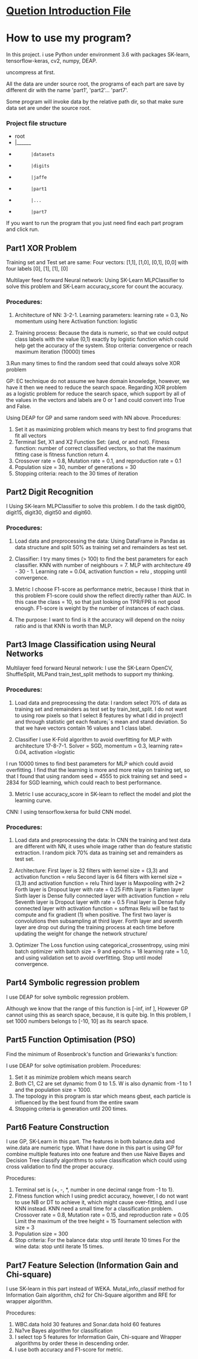 # [Quetion Introduction File](/project2.pdf)

# How to use my program?
In this project. i use Python under environment 3.6 with packages SK-learn, tensorflow-keras, cv2, numpy, DEAP.

uncompress at first.

All the data are under source root, the programs of each part are save by different dir with the name 'part1', 'part2'... 'part7'.

Some program will invoke data by the relative path dir, so that make sure data set are under the source root.

### Project file structure 

- root
- |______
-           |datasets
-           |digits
-           |jaffe
-           |part1
-           |...
-           |part7

If you want to run the program that you just need find each part program and click run.


## Part1  XOR Problem

Training set and Test set are same:
Four vectors: [1,1], [1,0], [0,1], [0,0] with four labels [0], [1], [1], [0]

Multilayer feed forward Neural network: 
Using SK-Learn MLPClassifier to solve this problem and SK-Learn accuracy_score for count the accuracy.
### Procedures:
1.	 Architecture of NN: 3-2-1. 
Learning parameters: learning rate = 0.3, No momentum using here
Activation function: logistic

2. 	Training process: 
Because the data is numeric, so that we could output class labels with the value (0,1) exactly by logistic function which could help get the accuracy of the system.
Stop criteria: convergence or reach maximum iteration (10000) times 

3.Run many times to find the random seed that could always solve XOR problem

GP:
EC technique do not assume we have domain knowledge, however, we have it then we need to reduce the search space. Regarding XOR problem as a logistic 
problem for reduce the search space, which support by all of the values in the vectors and labels are 0 or 1 and could convert into True and False. 

Using DEAP for GP and same random seed with NN above.
Procedures:
1.	Set it as maximizing problem which means try best to find programs that fit all vectors
2.	Terminal Set, X1 and X2
Function Set: {and, or and not}.
Fitness function: number of correct classified vectors, so that the maximum fitting case is fitness function return 4.
3.	Crossover rate = 0.8, Mutation rate = 0.1, and reproduction rate = 0.1
4.	Population size = 30, number of generations = 30
5.	Stopping criteria: reach to the 30 times of iteration

## Part2  Digit Recognition

I Using SK-learn MLPClassifier to solve this problem. I do the task digit00, digit15, digit30, digit50 and digit60. 

### Procedures:
1.	Load data and preprocessing the data:
Using DataFrame in Pandas as data structure and split 50% as training set and remainders as test set.

2.	Classifier:
I try many times (> 100) to find the best parameters for each classifier.
KNN with number of neighbours = 7.
MLP with architecture 49 - 30 - 1. Learning rate = 0.04, activation function = relu , stopping until convergence.

3.	Metric
I choose F1-score as performance metric, because I think that in this problem F1-score could show the reflect directly rather than AUC. In this case the class = 10, 
so that just looking on TPR/FPR is not good enough. F1-score is weight by the number of instances of each class.

4.	The purpose:
I want to find is it the accuracy will depend on the noisy ratio and is that KNN is worth than MLP.

## Part3 Image Classification using Neural Networks

Multilayer feed forward Neural network: 
I use the SK-Learn OpenCV, ShuffleSplit, MLPand train_test_split methods to support my thinking.
### Procedures:
1.	Load data and preprocessing the data:
I random select 70% of data as training set and remainders as test set by train_test_split. I do not want to using row pixels so that I select 8 features by what I did in project1 
and through statistic get each feature¡¯s mean and stand deviation. So that we have vectors contain 16 values and 1 class label.

2.	Classifier
I use K-Fold algorithm to avoid overfitting for MLP with architecture 17-8-7-1. Solver = SGD, momentum = 0.3, learning rate= 0.04, activation =logistic

I run 10000 times to find best parameters for MLP which could avoid overfitting. I find that the learning is more and more relay on training set, so that I found that using random 
seed = 4555 to pick training set and seed = 2834 for SGD learning, which could reach to best performance.

3.	Metric 
I use accuracy_score in SK-learn to reflect the model and plot the learning curve.

CNN:
I using tensorflow.kersa for build CNN model.

### Procedures:
1.	Load data and preprocessing the data:
In CNN the training and test data are different with NN, it uses whole image rather than do feature statistic extraction. I random pick 70% data as training set and remainders as test set.

2.	Architecture:
First layer is 32 filters with kernel size = (3,3) and activation function = relu 
Second layer is 64 filters with kernel size = (3,3) and activation function = relu
Third layer is Maxpooling with 2*2
Forth layer is Dropout layer with rate = 0.25
Fifth layer is Flatten layer
Sixth layer is Dense fully connected layer with activation function = relu
Seventh layer is Dropout layer with rate = 0.5
Final layer is Dense fully connected layer with activation function = softmax
Relu will be fast to compute and fix gradient (1) when positive. The first two layer is convolutions then subsampling at third layer. Forth layer and seventh layer are drop out during 
the training process at each time before updating the weight for change the network structure/ 

3.	Optimizer
The Loss function using categorical_crossentropy, using mini batch optimizer with batch size = 9 and epochs = 18 learning rate = 1.0, and using validation set to avoid overfitting. 
Stop until model convergence. 

## Part4 Symbolic regression problem 

I use DEAP for solve symbolic regression problem. 

Although we know that the range of this function is [-inf, inf ], However GP cannot using this as search space, because, it is quite big. In this problem, I set 1000 numbers belongs 
to [-10, 10] as its search space.


## Part5 Function Optimisation (PSO)

Find the minimum of Rosenbrock's function and Griewanks's function:

I use DEAP for solve optimisation problem. 
Procedures:
1.	Set it as minimize problem which means search 
2.	Both C1, C2 are set dynamic from 0 to 1.5. W is also dynamic from -1 to 1 and the population size = 1000.
3.	The topology in this program is star which means gbest, each particle is influenced by the best found from the entire swam
4.	Stopping criteria is generation until 200 times.

## Part6 Feature Construction 
I use GP, SK-Learn in this part. The features in both balance.data and wine.data are numeric type. What I have done in this part is using GP for combine multiple features 
into one feature and then use Naive Bayes and Decision Tree classify algorithms to solve classification which could using cross validation to find the proper accuracy.

Procedures:
1.	Terminal set is {+, -, *, number in one decimal range from -1 to 1}. 
2.	Fitness function which I using predict accuracy, however, I do not want to use NB or DT to achieve it, which might cause over-fitting, and I use KNN instead. 
KNN need a small time for a classification problem.
Crossover rate = 0.8, Mutation rate = 0.15, and reproduction rate = 0.05
Limit the maximum of the tree height = 15
Tournament selection with size = 3
3.	Population size = 300
4.	Stop criteria: 
For the balance data: stop until iterate 10 times
For the wine data: stop until iterate 15 times.

## Part7 Feature Selection (Information Gain and Chi-square)

I use SK-learn in this part instead of WEKA. Mutal_info_classif method for Information Gain algorithm, chi2 for Chi-Square algorithm and RFE for wrapper algorithm.

Procedures:
1.	WBC.data hold 30 features and Sonar.data hold 60 features
2.	Na?ve Bayes algorithm for classification 
3.	I select top 5 features for Information Gain, Chi-square and Wrapper algorithms by order these in descending order.
4.	I use both accuracy and F1-score for metric.





